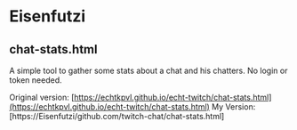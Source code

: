 # Eisenfutzi

## chat-stats.html

A simple tool to gather some stats about a chat and his chatters. No login or token needed.

<!--
https://docs.github.com/en/get-started/writing-on-github/getting-started-with-writing-and-formatting-on-github/basic-writing-and-formatting-syntax
-->


Original version: [https://echtkpvl.github.io/echt-twitch/chat-stats.html](https://echtkpvl.github.io/echt-twitch/chat-stats.html)
My Version: [https://Eisenfutzi/github.com/twitch-chat/chat-stats.html]
